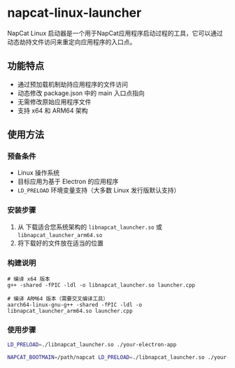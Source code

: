 # napcat-linux-launcher

NapCat Linux 启动器是一个用于NapCat应用程序启动过程的工具，它可以通过动态劫持文件访问来重定向应用程序的入口点。

## 功能特点

- 通过预加载机制劫持应用程序的文件访问
- 动态修改 package.json 中的 main 入口点指向
- 无需修改原始应用程序文件
- 支持 x64 和 ARM64 架构

## 使用方法

### 预备条件

- Linux 操作系统
- 目标应用为基于 Electron 的应用程序
- `LD_PRELOAD` 环境变量支持（大多数 Linux 发行版默认支持）

### 安装步骤

1. 从 下载适合您系统架构的 `libnapcat_launcher.so` 或 `libnapcat_launcher_arm64.so`
2. 将下载好的文件放在适当的位置

### 构建说明
```
# 编译 x64 版本
g++ -shared -fPIC -ldl -o libnapcat_launcher.so launcher.cpp

# 编译 ARM64 版本（需要交叉编译工具）
aarch64-linux-gnu-g++ -shared -fPIC -ldl -o libnapcat_launcher_arm64.so launcher.cpp
```
### 使用步骤

```bash
LD_PRELOAD=./libnapcat_launcher.so ./your-electron-app
```

```bash
NAPCAT_BOOTMAIN=/path/napcat LD_PRELOAD=./libnapcat_launcher.so ./your-electron-app
```